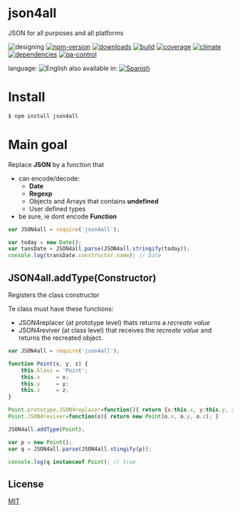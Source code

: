 # json4all
JSON for all purposes and all platforms


![designing](https://img.shields.io/badge/stability-designing-red.svg)
[![npm-version](https://img.shields.io/npm/v/json4all.svg)](https://npmjs.org/package/json4all)
[![downloads](https://img.shields.io/npm/dm/json4all.svg)](https://npmjs.org/package/json4all)
[![build](https://img.shields.io/travis/codenautas/json4all/master.svg)](https://travis-ci.org/codenautas/json4all)
[![coverage](https://img.shields.io/coveralls/codenautas/json4all/master.svg)](https://coveralls.io/r/codenautas/json4all)
[![climate](https://img.shields.io/codeclimate/github/codenautas/json4all.svg)](https://codeclimate.com/github/codenautas/json4all)
[![dependencies](https://img.shields.io/david/codenautas/json4all.svg)](https://david-dm.org/codenautas/json4all)
[![qa-control](http://codenautas.com/github/codenautas/json4all.svg)](http://codenautas.com/github/codenautas/json4all)



language: ![English](https://raw.githubusercontent.com/codenautas/multilang/master/img/lang-en.png)
also available in:
[![Spanish](https://raw.githubusercontent.com/codenautas/multilang/master/img/lang-es.png)](LEEME.md)

# Install
```sh
$ npm install json4all
```

# Main goal

Replace **JSON** by a function that
* can encode/decode:
  * **Date**
  * **Regexp**
  * Objects and Arrays that contains **undefined**
  * User defined types
* be sure, ie dont encode **Function**

```js
var JSON4all = require('json4all');

var today = new Date();
var tansDate = JSON4all.parse(JSON4all.stringify(today));
console.log(transDate.constructor.name); // Date
```

## JSON4all.addType(Constructor)


Registers the class constructor

Te class must have these functions:
* JSON4replacer (at prototype level) thats returns a *recreate value*
* JSON4reviver (at class level) that receives the *recreate value* and returns the recreated object.


```js
var JSON4all = require('json4all');

function Point(x, y, z) {
    this.klass = 'Point';
    this.x     = x;
    this.y     = y;
    this.z     = z;
}

Point.prototype.JSON4replacer=function(){ return {x:this.x, y:this.y, z:this.z}; }
Point.JSON4reviver=function(o){ return new Point(o.x, o.y, o.z); }

JSON4all.addType(Point);

var p = new Point();
var q = JSON4all.parse(JSON4all.stingify(p));

console.log(q instanceof Point); // true
```

## License

[MIT](LICENSE)

